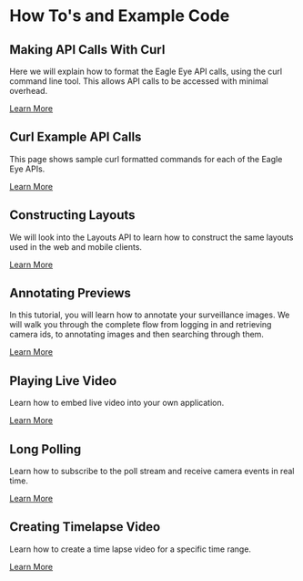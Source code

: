 # How To's and Example Code

## Making API Calls With Curl
Here we will explain how to format the Eagle Eye API calls, using the curl command line tool. This allows API calls to be accessed with minimal overhead.

[Learn More](http://www.eagleeyenetworks.com/video-api-example-code/intro-curl/)

## Curl Example API Calls
This page shows sample curl formatted commands for each of the Eagle Eye APIs.

[Learn More](http://www.eagleeyenetworks.com/video-api-example-code/curl-examples/)

## Constructing Layouts
We will look into the Layouts API to learn how to construct the same layouts used in the web and mobile clients.

[Learn More](http://www.eagleeyenetworks.com/video-api-example-code/constructing-layouts/)

## Annotating Previews
In this tutorial, you will learn how to annotate your surveillance images. We will walk you through the complete flow from logging in and retrieving camera ids, to annotating images and then searching through them.

[Learn More](http://www.eagleeyenetworks.com/video-api-example-code/annotating-previews/)

## Playing Live Video
Learn how to embed live video into your own application.

[Learn More](http://www.eagleeyenetworks.com/video-api-example-code/playing-live-video/)

## Long Polling
Learn how to subscribe to the poll stream and receive camera events in real time.

[Learn More](http://www.eagleeyenetworks.com/video-api-example-code/long-polling/)

## Creating Timelapse Video
Learn how to create a time lapse video for a specific time range.

[Learn More](http://www.eagleeyenetworks.com/video-api-example-code/time-lapse/)